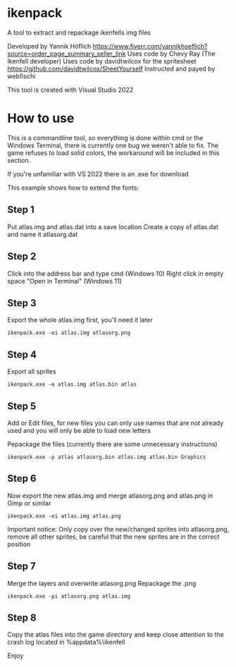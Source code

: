 # ikenpack
A tool to extract and repackage ikenfells img files

Developed by Yannik Höflich https://www.fiverr.com/yannikhoeflich?source=order_page_summary_seller_link
Uses code by Chevy Ray (The Ikenfell developer)
Uses code by davidtwilcox for the spritesheet https://github.com/davidtwilcox/SheetYourself
Instructed and payed by webfischi

This tool is created with Visual Studio 2022

# How to use
This is a commandline tool, so everything is done within cmd or the Windows Terminal, there is currently one bug we weren't able to fix. The game refuses to load solid colors, the workaround will be included in this section.

If you're unfamiliar with VS 2022 there is an .exe for download

This example shows how to extend the fonts:

## Step 1
Put atlas.img and atlas.dat into a save location
Create a copy of atlas.dat and name it atlasorg.dat

## Step 2
Click into the address bar and type cmd (Windows 10)
Right click in empty space "Open in Terminal" (Windows 11)

## Step 3
Export the whole atlas.img first, you'll need it later
```
ikenpack.exe -ei atlas.img atlasorg.png
```

## Step 4
Export all sprites
```
ikenpack.exe -e atlas.img atlas.bin atlas
```

## Step 5
Add or Edit files, for new files you can only use names that are not already used and you will only be able to load new letters

Pepackage the files (currently there are some unnecessary instructions)
```
ikenpack.exe -p atlas atlasorg.bin atlas.img atlas.bin Graphics
```

## Step 6
Now export the new atlas.img and merge atlasorg.png and atlas.png in Gimp or similar
```
ikenpack.exe -ei atlas.img atlas.png
```
Important notice: Only copy over the new/changed sprites into atlasorg.png, remove all other sprites, be careful that the new sprites are in the correct position

## Step 7
Merge the layers and overwrite atlasorg.png
Repackage the .png

```
ikenpack.exe -pi atlasorg.png atlas.img
```

## Step 8
Copy the atlas files into the game directory and keep close attention to the crash log located in %appdata%\ikenfell

Enjoy
